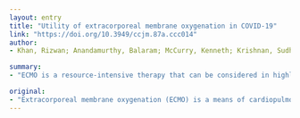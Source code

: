 ```yaml
---
layout: entry
title: "Utility of extracorporeal membrane oxygenation in COVID-19"
link: "https://doi.org/10.3949/ccjm.87a.ccc014"
author:
- Khan, Rizwan; Anandamurthy, Balaram; McCurry, Kenneth; Krishnan, Sudhir

summary:
- "ECMO is a resource-intensive therapy that can be considered in highly selected patients. Expert centers should employ an evidence-based ARDS treatment algorithm and a multidisciplinary approach. Caring for patients requires adequate infection control and safety precautions for healthcare workers. The treatment is aimed at refractory respiratory and cardiac failure. It is recommended upon failure of conventional therapy. Infection control is essential."

original:
- "Extracorporeal membrane oxygenation (ECMO) is a means of cardiopulmonary support for refractory respiratory and cardiac failure. ECMO is a resource-intensive therapy that can be considered in highly selected patients. Expert centers should employ an evidence-based ARDS treatment algorithm and a multidisciplinary approach to recommending ECMO upon failure of conventional therapy. Caring for ECMO patients requires adequate infection control and safety precautions for healthcare workers."
---
```


